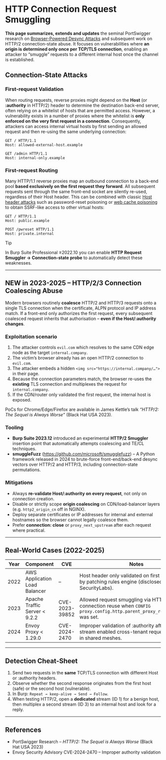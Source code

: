 # HTTP Connection Request Smuggling

**This page summarizes, extends and updates** the seminal PortSwigger research on [Browser-Powered Desync Attacks](https://portswigger.net/research/browser-powered-desync-attacks) and subsequent work on HTTP/2 connection-state abuse. It focuses on vulnerabilities where **an origin is determined only once per TCP/TLS connection**, enabling an attacker to “smuggle” requests to a different internal host once the channel is established.

## Connection-State Attacks 

### First-request Validation

When routing requests, reverse proxies might depend on the **Host** (or **:authority** in HTTP/2) header to determine the destination back-end server, often relying on a whitelist of hosts that are permitted access. However, a vulnerability exists in a number of proxies where the whitelist is **only enforced on the very first request in a connection**. Consequently, attackers can access internal virtual hosts by first sending an allowed request and then re-using the same underlying connection:

```http
GET / HTTP/1.1
Host: allowed-external-host.example

GET /admin HTTP/1.1
Host: internal-only.example
```

### First-request Routing

Many HTTP/1.1 reverse proxies map an outbound connection to a back-end pool **based exclusively on the first request they forward**. All subsequent requests sent through the same front-end socket are silently re-used, regardless of their Host header. This can be combined with classic [Host header attacks](https://portswigger.net/web-security/host-header) such as password-reset poisoning or [web cache poisoning](https://portswigger.net/web-security/web-cache-poisoning) to obtain SSRF-like access to other virtual hosts:

```http
GET / HTTP/1.1
Host: public.example

POST /pwreset HTTP/1.1
Host: private.internal
```

> [!TIP]
> In Burp Suite Professional ≥2022.10 you can enable **HTTP Request Smuggler → Connection-state probe** to automatically detect these weaknesses.

---

## NEW in 2023-2025 – HTTP/2/3 Connection Coalescing Abuse

Modern browsers routinely **coalesce** HTTP/2 and HTTP/3 requests onto a single TLS connection when the certificate, ALPN protocol and IP address match. If a front-end only authorizes the first request, every subsequent coalesced request inherits that authorisation – **even if the Host/:authority changes**.

### Exploitation scenario
1. The attacker controls `evil.com` which resolves to the same CDN edge node as the target `internal.company`.
2. The victim’s browser already has an open HTTP/2 connection to `evil.com`.
3. The attacker embeds a hidden `<img src="https://internal.company/…">` in their page.
4. Because the connection parameters match, the browser re-uses the **existing** TLS connection and multiplexes the request for `internal.company`.
5. If the CDN/router only validated the first request, the internal host is exposed.

PoCs for Chrome/Edge/Firefox are available in James Kettle’s talk *“HTTP/2: The Sequel is Always Worse”* (Black Hat USA 2023).

### Tooling
* **Burp Suite 2023.12** introduced an experimental **HTTP/2 Smuggler** insertion point that automatically attempts coalescing and TE/CL techniques.
* **smuggleFuzz** (https://github.com/microsoft/smugglefuzz) – A Python framework released in 2024 to brute-force front-end/back-end desync vectors over HTTP/2 and HTTP/3, including connection-state permutations.

### Mitigations
* Always **re-validate Host/:authority on every request**, not only on connection creation.
* Disable or strictly scope **origin coalescing** on CDN/load-balancer layers (e.g. `http2_origin_cn` off in NGINX).
* Deploy separate certificates or IP addresses for internal and external hostnames so the browser cannot legally coalesce them.
* Prefer **connection: close** or `proxy_next_upstream` after each request where practical.

---

## Real-World Cases (2022-2025)

| Year | Component | CVE | Notes |
|------|-----------|-----|-------|
| 2022 | AWS Application Load Balancer | – | Host header only validated on first request; fixed by patching rules engine (disclosed by SecurityLabs). |
| 2023 | Apache Traffic Server < 9.2.2 | CVE-2023-39852 | Allowed request smuggling via HTTP/2 connection reuse when `CONFIG proxy.config.http.parent_proxy_routing_enable` was set. |
| 2024 | Envoy Proxy < 1.29.0 | CVE-2024-2470 | Improper validation of :authority after first stream enabled cross-tenant request smuggling in shared meshes. |

---

## Detection Cheat-Sheet

1. Send two requests in the **same** TCP/TLS connection with different Host or :authority headers.
2. Observe whether the second response originates from the first host (safe) or the second host (vulnerable).
3. In Burp: `Repeat → keep-alive → Send → Follow`.
4. When testing HTTP/2, open a **dedicated** stream (ID 1) for a benign host, then multiplex a second stream (ID 3) to an internal host and look for a reply.

---

## References

* PortSwigger Research – *HTTP/2: The Sequel is Always Worse* (Black Hat USA 2023)
* Envoy Security Advisory CVE-2024-2470 – Improper authority validation

